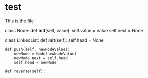 # test

This is the file


class Node:
    def __init__(self, value):
        self.value = value
        self.next = None

class LinkedList:
    def __init__(self):
        self.head = None
    
    def push(self, newNodeValue):
        newNode = Node(newNodeValue)
        newNode.next = self.head
        self.head = newNode
    
    def reverse(self):
        